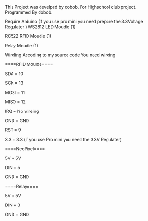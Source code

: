 This Project was develped by dobob. For Highschool club project. Programmed By dobob.

Require Arduino (If you use pro mini you need prepare the 3.3Voltage Regulater )
WS2812 LED Moudle (1)

RC522 RFID Moudle (1)

Relay Moudle (1)

Wireling
Accoding to my source code You need wireing

====RFID Moulde====

SDA = 10

SCK = 13

MOSI = 11

MISO = 12

IRQ = No wireing

GND = GND

RST = 9

3.3 = 3.3 (if you use Pro mini you need the 3.3V Regulater)

====NeoPixel====

5V = 5V

DIN = 5

GND = GND

====Relay====

5V = 5V

DIN = 3

GND = GND